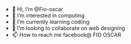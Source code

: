- 👋 Hi, I’m @Fio-oscar
- 👀 I’m interested in computing 
- 🌱 I’m currently learning codiing
- 💞️ I’m looking to collaborate on web designing 
- 📫 How to reach me facebook@ FIO OSCAR

<!---
Fio-oscar/Fio-oscar is a ✨ special ✨ repository because its `README.md` (this file) appears on your GitHub profile.
You can click the Preview link to take a look at your changes.
--->
